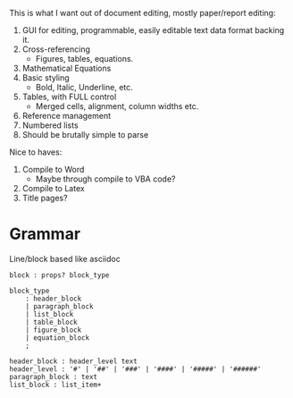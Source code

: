 This is what I want out of document editing, mostly paper/report editing:

1. GUI for editing, programmable, easily editable text data format backing it.
2. Cross-referencing
    - Figures, tables, equations.
3. Mathematical Equations
4. Basic styling
    - Bold, Italic, Underline, etc.
5. Tables, with FULL control
    - Merged cells, alignment, column widths etc.
6. Reference management
7. Numbered lists
8. Should be brutally simple to parse

Nice to haves:

1. Compile to Word
    - Maybe through compile to VBA code?
2. Compile to Latex
3. Title pages?


# Grammar

Line/block based like asciidoc

```
block : props? block_type

block_type
    : header_block
    | paragraph_block
    | list_block
    | table_block
    | figure_block
    | equation_block
    ;

header_block : header_level text
header_level : '#' | '##' | '###' | '####' | '#####' | '######'
paragraph_block : text
list_block : list_item+
```
